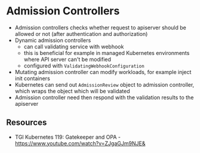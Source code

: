# Admission Controllers

* Admission controllers checks whether request to apiserver should be allowed or not (after authentication and authorization)
* Dynamic admission controllers
  * can call validating service with webhook
  * this is beneficial for example in managed Kubernetes environments where API server can't be modified
  * configured with `ValidatingWebhookConfiguration`
* Mutating admission controller can modify workloads, for example inject init containers
* Kubernetes can send out `AdmissionReview` object to admission controller, which wraps the object which will be validated
* Admission controller need then respond with the validation results to the apiserver

## Resources

* TGI Kubernetes 119: Gatekeeper and OPA - https://www.youtube.com/watch?v=ZJgaGJm9NJE&

